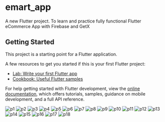 # emart_app

A new Flutter project.
To learn and practice fully functional Flutter eCommerce App with Firebase and GetX 

## Getting Started

This project is a starting point for a Flutter application.

A few resources to get you started if this is your first Flutter project:

- [Lab: Write your first Flutter app](https://docs.flutter.dev/get-started/codelab)
- [Cookbook: Useful Flutter samples](https://docs.flutter.dev/cookbook)

For help getting started with Flutter development, view the
[online documentation](https://docs.flutter.dev/), which offers tutorials,
samples, guidance on mobile development, and a full API reference.

![p1](https://github.com/iramap/eMartApp/assets/122166121/c57fbdde-72ad-4360-97b4-8c02640c2f16)
![p2](https://github.com/iramap/eMartApp/assets/122166121/9e0767c4-86a3-4c34-a999-7d5f75751729)
![p3](https://github.com/iramap/eMartApp/assets/122166121/0de253b1-8582-4ea2-b762-0a35d77b4535)
![p4](https://github.com/iramap/eMartApp/assets/122166121/785a3bf1-cdd3-4401-a07f-712e0501d730)
![p5](https://github.com/iramap/eMartApp/assets/122166121/c40f9012-e078-4cdf-9b14-df07d1cdbfe9)
![p6](https://github.com/iramap/eMartApp/assets/122166121/e2789f65-71ef-48b7-b3ab-37be62d6b337)
![p7](https://github.com/iramap/eMartApp/assets/122166121/7b31f281-91d2-45d5-ad47-758ecacba375)
![p8](https://github.com/iramap/eMartApp/assets/122166121/f0c21a1a-7e45-48aa-8642-776a0f0093df)
![p9](https://github.com/iramap/eMartApp/assets/122166121/1b15de72-9e00-4a36-9bb5-3d4ce6977a8c)
![p10](https://github.com/iramap/eMartApp/assets/122166121/48142ab3-5875-4f94-827b-25f836aa0ead)
![p11](https://github.com/iramap/eMartApp/assets/122166121/0b1a8bcc-7bab-46b6-9bbb-6d178f6d465f)
![p12](https://github.com/iramap/eMartApp/assets/122166121/bcc720af-d3d0-4730-a0cb-b5f23bd7c476)
![p13](https://github.com/iramap/eMartApp/assets/122166121/4b03c630-e24a-49d8-87fa-37587163cab5)
![p14](https://github.com/iramap/eMartApp/assets/122166121/a7688bcf-3e2d-4693-87a2-fc673b27af6b)
![p15](https://github.com/iramap/eMartApp/assets/122166121/fd591b17-98d9-416a-8def-54bf951bfa80)
![p16](https://github.com/iramap/eMartApp/assets/122166121/3116cbb3-6bce-4d4e-b9bd-90906e93bacb)
![p17](https://github.com/iramap/eMartApp/assets/122166121/dfeb3459-108a-4b9d-b9ad-58576d2560b0)
![p18](https://github.com/iramap/eMartApp/assets/122166121/a85f02d4-ee92-47be-aa3b-8e16d7c1072c)


